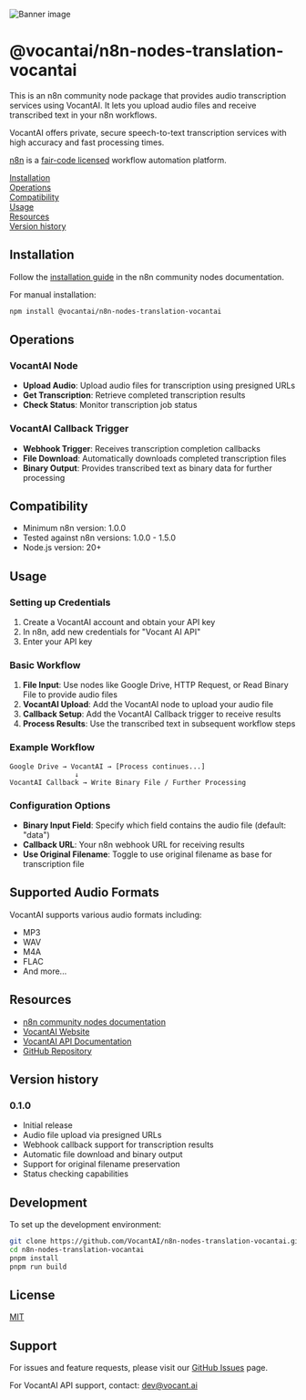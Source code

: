 ![Banner image](https://user-images.githubusercontent.com/10284570/173569848-c624317f-42b1-45a6-ab09-f0ea3c247648.png)

# @vocantai/n8n-nodes-translation-vocantai

This is an n8n community node package that provides audio transcription services using VocantAI. It lets you upload audio files and receive transcribed text in your n8n workflows.

VocantAI offers private, secure speech-to-text transcription services with high accuracy and fast processing times.

[n8n](https://n8n.io/) is a [fair-code licensed](https://docs.n8n.io/reference/license/) workflow automation platform.

[Installation](#installation)  
[Operations](#operations)  
[Compatibility](#compatibility)  
[Usage](#usage)  
[Resources](#resources)  
[Version history](#version-history)

## Installation

Follow the [installation guide](https://docs.n8n.io/integrations/community-nodes/installation/) in the n8n community nodes documentation.

For manual installation:

```bash
npm install @vocantai/n8n-nodes-translation-vocantai
```

## Operations

### VocantAI Node

- **Upload Audio**: Upload audio files for transcription using presigned URLs
- **Get Transcription**: Retrieve completed transcription results
- **Check Status**: Monitor transcription job status

### VocantAI Callback Trigger

- **Webhook Trigger**: Receives transcription completion callbacks
- **File Download**: Automatically downloads completed transcription files
- **Binary Output**: Provides transcribed text as binary data for further processing

## Compatibility

- Minimum n8n version: 1.0.0
- Tested against n8n versions: 1.0.0 - 1.5.0
- Node.js version: 20+

## Usage

### Setting up Credentials

1. Create a VocantAI account and obtain your API key
2. In n8n, add new credentials for "Vocant AI API"
3. Enter your API key

### Basic Workflow

1. **File Input**: Use nodes like Google Drive, HTTP Request, or Read Binary File to provide audio files
2. **VocantAI Upload**: Add the VocantAI node to upload your audio file
3. **Callback Setup**: Add the VocantAI Callback trigger to receive results
4. **Process Results**: Use the transcribed text in subsequent workflow steps

### Example Workflow

```
Google Drive → VocantAI → [Process continues...]
                ↓
VocantAI Callback → Write Binary File / Further Processing
```

### Configuration Options

- **Binary Input Field**: Specify which field contains the audio file (default: "data")
- **Callback URL**: Your n8n webhook URL for receiving results
- **Use Original Filename**: Toggle to use original filename as base for transcription file

## Supported Audio Formats

VocantAI supports various audio formats including:

- MP3
- WAV
- M4A
- FLAC
- And more...

## Resources

- [n8n community nodes documentation](https://docs.n8n.io/integrations/#community-nodes)
- [VocantAI Website](https://vocant.ai)
- [VocantAI API Documentation](https://app.vocant.ai/docs)
- [GitHub Repository](https://github.com/VocantAI/n8n-nodes-translation-vocantai)

## Version history

### 0.1.0

- Initial release
- Audio file upload via presigned URLs
- Webhook callback support for transcription results
- Automatic file download and binary output
- Support for original filename preservation
- Status checking capabilities

## Development

To set up the development environment:

```bash
git clone https://github.com/VocantAI/n8n-nodes-translation-vocantai.git
cd n8n-nodes-translation-vocantai
pnpm install
pnpm run build
```

## License

[MIT](LICENSE.md)

## Support

For issues and feature requests, please visit our [GitHub Issues](https://github.com/VocantAI/n8n-nodes-translation-vocantai/issues) page.

For VocantAI API support, contact: dev@vocant.ai
